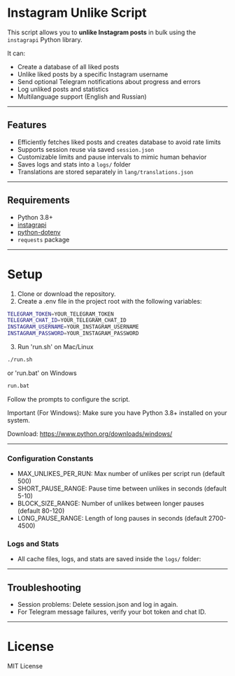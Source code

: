# Instagram Unlike Script

This script allows you to **unlike Instagram posts** in bulk using the `instagrapi` Python library.

It can:

- Create a database of all liked posts
- Unlike liked posts by a specific Instagram username
- Send optional Telegram notifications about progress and errors
- Log unliked posts and statistics
- Multilanguage support (English and Russian)

---

## Features

- Efficiently fetches liked posts and creates database to avoid rate limits
- Supports session reuse via saved `session.json`
- Customizable limits and pause intervals to mimic human behavior
- Saves logs and stats into a `logs/` folder
- Translations are stored separately in `lang/translations.json`

---

## Requirements

- Python 3.8+
- [instagrapi](https://github.com/adw0rd/instagrapi)
- [python-dotenv](https://github.com/theskumar/python-dotenv)
- `requests` package

---

# Setup

1. Clone or download the repository.
2. Create a .env file in the project root with the following variables:

```bash
TELEGRAM_TOKEN=YOUR_TELEGRAM_TOKEN
TELEGRAM_CHAT_ID=YOUR_TELEGRAM_CHAT_ID
INSTAGRAM_USERNAME=YOUR_INSTAGRAM_USERNAME
INSTAGRAM_PASSWORD=YOUR_INSTAGRAM_PASSWORD
```

3. Run 'run.sh' on Mac/Linux

```bash
./run.sh
```

or 'run.bat' on Windows

```bash
run.bat
```

Follow the prompts to configure the script.

Important (For Windows): Make sure you have Python 3.8+ installed on your system.

Download: https://www.python.org/downloads/windows/

---

### Configuration Constants

- MAX_UNLIKES_PER_RUN: Max number of unlikes per script run (default 500)
- SHORT_PAUSE_RANGE: Pause time between unlikes in seconds (default 5-10)
- BLOCK_SIZE_RANGE: Number of unlikes between longer pauses (default 80-120)
- LONG_PAUSE_RANGE: Length of long pauses in seconds (default 2700-4500)

### Logs and Stats

- All cache files, logs, and stats are saved inside the `logs/` folder:

---

## Troubleshooting

- Session problems: Delete session.json and log in again.
- For Telegram message failures, verify your bot token and chat ID.

---

# License

MIT License
